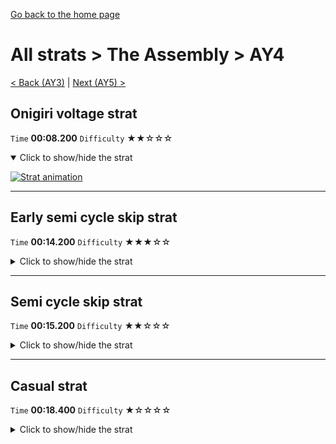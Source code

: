 [Go back to the home page](https://github.com/Doublevil/scbspeedrun)

# All strats > The Assembly > AY4

[< Back (AY3)](https://github.com/Doublevil/scbspeedrun/blob/main/levels/all_lvl/A/AY3.md) | [Next (AY5) >](https://github.com/Doublevil/scbspeedrun/blob/main/levels/all_lvl/A/AY5.md)

## Onigiri voltage strat

`Time` **00:08.200** `Difficulty` ★★☆☆☆
<details open>
  <summary>Click to show/hide the strat</summary>

  [![Strat animation](https://github.com/Doublevil/scbspeedrun/blob/main/media/levels/A/AY4_OnigiriVoltage.webp)](https://github.com/Doublevil/scbspeedrun/blob/main/media/levels/A/AY4_OnigiriVoltage.mp4?raw=true)
</details>

---
## Early semi cycle skip strat

`Time` **00:14.200** `Difficulty` ★★★☆☆
<details>
  <summary>Click to show/hide the strat</summary>

  [![Strat animation](https://github.com/Doublevil/scbspeedrun/blob/main/media/levels/A/AY4_EarlySemiSkip.webp)](https://github.com/Doublevil/scbspeedrun/blob/main/media/levels/A/AY4_EarlySemiSkip.mp4?raw=true)

  **Notes**
  - If you're not comfortable grabbing the moving platform in between the glitch pillars, fallback to the regular semi cycle skip strat.
</details>

---
## Semi cycle skip strat

`Time` **00:15.200** `Difficulty` ★★☆☆☆
<details>
  <summary>Click to show/hide the strat</summary>

  [![Strat animation](https://github.com/Doublevil/scbspeedrun/blob/main/media/levels/A/AY4_DoubleGrappleStrat.webp)](https://github.com/Doublevil/scbspeedrun/blob/main/media/levels/A/AY4_DoubleGrappleStrat.mp4?raw=true)
</details>

---
## Casual strat

`Time` **00:18.400** `Difficulty` ★☆☆☆☆
<details>
  <summary>Click to show/hide the strat</summary>

  [![Strat animation](https://github.com/Doublevil/scbspeedrun/blob/main/media/levels/A/AY4_CasualStrat.webp)](https://github.com/Doublevil/scbspeedrun/blob/main/media/levels/A/AY4_CasualStrat.mp4?raw=true)

  **Notes**
  - Provided for reference, so that you can see how much time the other strats save.
</details>
